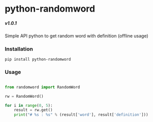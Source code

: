 # python-randomword

##### v1.0.1

Simple API python to get random word with definition (offline usage)

### Installation

`pip install python-randomword`


### Usage

```python

from randomword import RandomWord

rw = RandomWord()

for i in range(0, 5):
    result = rw.get()
    print("# %s : %s" % (result['word'], result['definition']))

```
